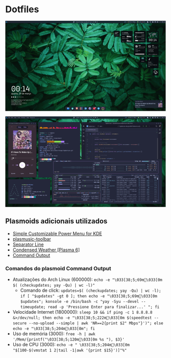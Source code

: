# Dotfiles

![1](Imagens/1.png)

![2](Imagens/2.png)

## Plasmoids adicionais utilizados

* [Simple Customizable Power Menu for KDE](https://store.kde.org/p/2137217)
* [plasmusic-toolbar](https://store.kde.org/p/2128143)
* [Separator Line](https://store.kde.org/p/2136852)
* [Condensed Weather [Plasma 6]](https://store.kde.org/p/2137197)
* [Command Output](https://store.kde.org/p/2136636/)

### Comandos do plasmoid Command Output

* Atualizações do Arch Linux (600000): `echo -e "\033[38;5;69m\033[0m $( (checkupdates; yay -Qu) | wc -l)"`
    * Comando de click: `updates=$( (checkupdates; yay -Qu) | wc -l); if [ "$updates" -gt 0 ]; then echo -e "\033[38;5;69m\033[0m $updates"; konsole -e /bin/bash -c "yay -Syu --devel --timeupdate; read -p 'Pressione Enter para finalizar...' "; fi`
* Velocidade Internet (1800000): `sleep 10 && if ping -c 1 8.8.8.8 &>/dev/null; then echo -e "\033[38;5;222m\033[0m $(speedtest --secure --no-upload --simple | awk 'NR==2{print $2" Mbps"}')"; else echo -e "\033[38;5;204m\033[0m"; fi`
* Uso de memória (3000): `free -h | awk '/Mem/{printf("\033[38;5;120m\033[0m %s "), $3}'`
* Uso de CPU (3000): `echo -e " \033[38;5;204m\033[0m "$[100-$(vmstat 1 2|tail -1|awk '{print $15}')]"%"`

